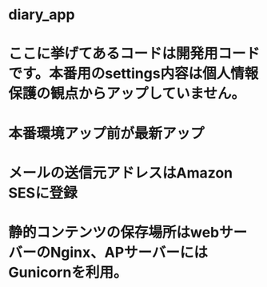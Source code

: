 # diary_app

# ここに挙げてあるコードは開発用コードです。本番用のsettings内容は個人情報保護の観点からアップしていません。

# 本番環境アップ前が最新アップ

# メールの送信元アドレスはAmazon SESに登録

# 静的コンテンツの保存場所はwebサーバーのNginx、APサーバーにはGunicornを利用。

